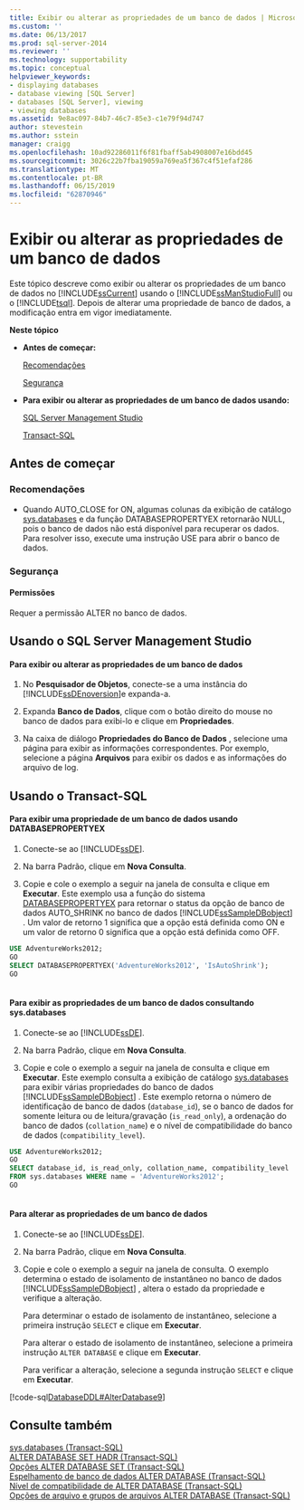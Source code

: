 ```yaml
---
title: Exibir ou alterar as propriedades de um banco de dados | Microsoft Docs
ms.custom: ''
ms.date: 06/13/2017
ms.prod: sql-server-2014
ms.reviewer: ''
ms.technology: supportability
ms.topic: conceptual
helpviewer_keywords:
- displaying databases
- database viewing [SQL Server]
- databases [SQL Server], viewing
- viewing databases
ms.assetid: 9e8ac097-84b7-46c7-85e3-c1e79f94d747
author: stevestein
ms.author: sstein
manager: craigg
ms.openlocfilehash: 10ad92286011f6f81fbaff5ab4908007e16bdd45
ms.sourcegitcommit: 3026c22b7fba19059a769ea5f367c4f51efaf286
ms.translationtype: MT
ms.contentlocale: pt-BR
ms.lasthandoff: 06/15/2019
ms.locfileid: "62870946"
---
```

# <a name="view-or-change-the-properties-of-a-database"></a>Exibir ou alterar as propriedades de um banco de dados
  Este tópico descreve como exibir ou alterar os propriedades de um banco de dados no [!INCLUDE[ssCurrent](../../includes/sscurrent-md.md)] usando o [!INCLUDE[ssManStudioFull](../../includes/ssmanstudiofull-md.md)] ou o [!INCLUDE[tsql](../../includes/tsql-md.md)]. Depois de alterar uma propriedade de banco de dados, a modificação entra em vigor imediatamente.  
  
 **Neste tópico**  
  
-   **Antes de começar:**  
  
     [Recomendações](#Recommendations)  
  
     [Segurança](#Security)  
  
-   **Para exibir ou alterar as propriedades de um banco de dados usando:**  
  
     [SQL Server Management Studio](#SSMSProcedure)  
  
     [Transact-SQL](#TsqlProcedure)  
  
##  <a name="BeforeYouBegin"></a> Antes de começar  
  
###  <a name="Recommendations"></a> Recomendações  
  
-   Quando AUTO_CLOSE for ON, algumas colunas da exibição de catálogo [sys.databases](/sql/relational-databases/system-catalog-views/sys-databases-transact-sql) e da função DATABASEPROPERTYEX retornarão NULL, pois o banco de dados não está disponível para recuperar os dados. Para resolver isso, execute uma instrução USE para abrir o banco de dados.  
  
###  <a name="Security"></a> Segurança  
  
####  <a name="Permissions"></a> Permissões  
 Requer a permissão ALTER no banco de dados.  
  
##  <a name="SSMSProcedure"></a> Usando o SQL Server Management Studio  
  
#### <a name="to-view-or-change-the-properties-of-a-database"></a>Para exibir ou alterar as propriedades de um banco de dados  
  
1.  No **Pesquisador de Objetos**, conecte-se a uma instância do [!INCLUDE[ssDEnoversion](../../includes/ssdenoversion-md.md)]e expanda-a.  
  
2.  Expanda **Banco de Dados**, clique com o botão direito do mouse no banco de dados para exibi-lo e clique em **Propriedades**.  
  
3.  Na caixa de diálogo **Propriedades do Banco de Dados** , selecione uma página para exibir as informações correspondentes. Por exemplo, selecione a página **Arquivos** para exibir os dados e as informações do arquivo de log.  
  
##  <a name="TsqlProcedure"></a> Usando o Transact-SQL  
  
#### <a name="to-view-a-property-of-a-database-by-using-databasepropertyex"></a>Para exibir uma propriedade de um banco de dados usando DATABASEPROPERTYEX  
  
1.  Conecte-se ao [!INCLUDE[ssDE](../../includes/ssde-md.md)].  
  
2.  Na barra Padrão, clique em **Nova Consulta**.  
  
3.  Copie e cole o exemplo a seguir na janela de consulta e clique em **Executar**. Este exemplo usa a função do sistema [DATABASEPROPERTYEX](/sql/t-sql/functions/databasepropertyex-transact-sql) para retornar o status da opção de banco de dados AUTO_SHRINK no banco de dados [!INCLUDE[ssSampleDBobject](../../includes/sssampledbobject-md.md)] . Um valor de retorno 1 significa que a opção está definida como ON e um valor de retorno 0 significa que a opção está definida como OFF.  
  
```sql  
USE AdventureWorks2012;  
GO  
SELECT DATABASEPROPERTYEX('AdventureWorks2012', 'IsAutoShrink');  
GO  
  
```  
  
#### <a name="to-view-the-properties-of-a-database-by-querying-sysdatabases"></a>Para exibir as propriedades de um banco de dados consultando sys.databases  
  
1.  Conecte-se ao [!INCLUDE[ssDE](../../includes/ssde-md.md)].  
  
2.  Na barra Padrão, clique em **Nova Consulta**.  
  
3.  Copie e cole o exemplo a seguir na janela de consulta e clique em **Executar**. Este exemplo consulta a exibição de catálogo [sys.databases](/sql/relational-databases/system-catalog-views/sys-databases-transact-sql) para exibir várias propriedades do banco de dados [!INCLUDE[ssSampleDBobject](../../includes/sssampledbobject-md.md)] . Este exemplo retorna o número de identificação de banco de dados (`database_id`), se o banco de dados for somente leitura ou de leitura/gravação (`is_read_only`), a ordenação do banco de dados (`collation_name`) e o nível de compatibilidade do banco de dados (`compatibility_level`).  
  
```sql  
USE AdventureWorks2012;  
GO  
SELECT database_id, is_read_only, collation_name, compatibility_level  
FROM sys.databases WHERE name = 'AdventureWorks2012';  
GO  
  
```  
  
#### <a name="to-change-the-properties-of-a-database"></a>Para alterar as propriedades de um banco de dados  
  
1.  Conecte-se ao [!INCLUDE[ssDE](../../includes/ssde-md.md)].  
  
2.  Na barra Padrão, clique em **Nova Consulta**.  
  
3.  Copie e cole o exemplo a seguir na janela de consulta. O exemplo determina o estado de isolamento de instantâneo no banco de dados [!INCLUDE[ssSampleDBobject](../../includes/sssampledbobject-md.md)] , altera o estado da propriedade e verifique a alteração.  
  
     Para determinar o estado de isolamento de instantâneo, selecione a primeira instrução `SELECT` e clique em **Executar**.  
  
     Para alterar o estado de isolamento de instantâneo, selecione a primeira instrução `ALTER DATABASE` e clique em **Executar**.  
  
     Para verificar a alteração, selecione a segunda instrução `SELECT` e clique em **Executar**.  
  
 [!code-sql[DatabaseDDL#AlterDatabase9](../../snippets/tsql/SQL14/tsql/databaseddl/transact-sql/alterdatabase.sql#alterdatabase9)]  
  
## <a name="see-also"></a>Consulte também  
 [sys.databases &#40;Transact-SQL&#41;](/sql/relational-databases/system-catalog-views/sys-databases-transact-sql)   
 [ALTER DATABASE SET HADR &#40;Transact-SQL&#41;](/sql/t-sql/statements/alter-database-transact-sql-set-hadr)   
 [Opções ALTER DATABASE SET &#40;Transact-SQL&#41;](/sql/t-sql/statements/alter-database-transact-sql-set-options)   
 [Espelhamento de banco de dados ALTER DATABASE &#40;Transact-SQL&#41;](/sql/t-sql/statements/alter-database-transact-sql-database-mirroring)   
 [Nível de compatibilidade de ALTER DATABASE &#40;Transact-SQL&#41;](/sql/t-sql/statements/alter-database-transact-sql-compatibility-level)   
 [Opções de arquivo e grupos de arquivos ALTER DATABASE &#40;Transact-SQL&#41;](/sql/t-sql/statements/alter-database-transact-sql-file-and-filegroup-options)  
  
  

